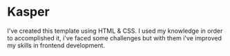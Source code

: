 # Kasper
I've created this template using HTML &amp; CSS. I used my knowledge in order to accomplished it, i've faced some challenges but with them i've improved my skills in frontend development.
